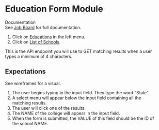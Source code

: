 
# Education Form Module    

Documentation   
See [Job Board](https://developers.greenhouse.io/job-board.html) for full documentation.           

1. Click on [Educations](https://developers.greenhouse.io/job-board.html#educations) in the left menu.     
1. Click on [List of Schools](https://developers.greenhouse.io/job-board.html#list-schools).    

This is the API endpoint you will use to GET matching results when a user types a minimum of 4 characters.

## Expectations    
See wireframes for a visual.   

1. The user begins typing in the input field. They type the word "State".   
1. A select menu will appear below the input field containing all the matching results.
1. The user will click one of the results.
1. The NAME of the college will appear in the input field.
1. When the form is submitted, the VALUE of this field should be the ID of the school NAME.   
